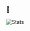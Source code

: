 ### 👋


![Stats](https://github-readme-stats.vercel.app/api?username=spice-z&theme=jolly&count_private=true&show_icons=tru)
